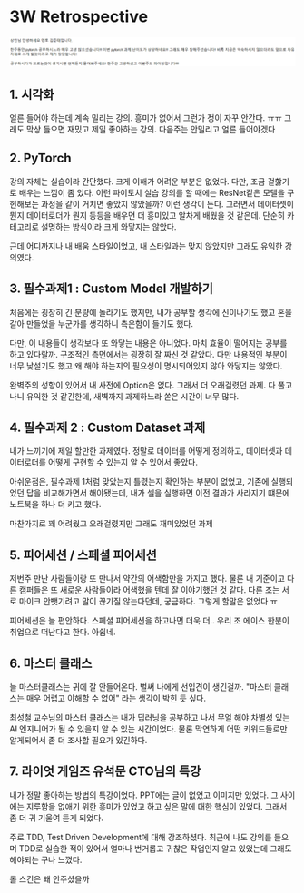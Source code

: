 # 3W Retrospective

![](../../../.gitbook/assets/image%20%281098%29.png)

## 1. 시각화

얼른 들어야 하는데 계속 밀리는 강의. 흥미가 없어서 그런가 정이 자꾸 안간다. ㅠㅠ 그래도 막상 들으면 재밌고 제일 좋아하는 강의. 다음주는 안밀리고 얼른 들어야겠다



## 2. PyTorch

강의 자체는 실습이라 간단했다. 크게 이해가 어려운 부분은 없었다. 다만, 조금 겉핧기로 배우는 느낌이 좀 있다. 이런 파이토치 실습 강의를 할 때에는 ResNet같은 모델을 구현해보는 과정을 같이 거치면 좋았지 않았을까? 이런 생각이 든다. 그러면서 데이터셋이 뭔지 데이터로더가 뭔지 등등을 배우면 더 흥미있고 알차게 배웠을 것 같은데. 단순히 카테고리로 설명하는 방식이라 크게 와닿지는 않았다.

근데 어디까지나 내 배움 스타일이었고, 내 스타일과는 맞지 않았지만 그래도 유익한 강의였다.



## 3. 필수과제1 : Custom Model 개발하기

처음에는 굉장히 긴 분량에 놀라기도 했지만, 내가 공부할 생각에 신이나기도 했고 혼을 갈아 만들었을 누군가를 생각하니 측은함이 들기도 했다.

다만, 이 내용들이 생각보다 또 와닿는 내용은 아니었다. 마치 효율이 떨어지는 공부를 하고 있다랄까. 구조적인 측면에서는 굉장히 잘 짜신 것 같았다. 다만 내용적인 부분이 너무 낯설기도 했고 왜 해야 하는지의 필요성이 명시되어있지 않아 와닿지는 않았다.

완벽주의 성향이 있어서 내 사전에 Option은 없다. 그래서 더 오래걸렸던 과제. 다 풀고 나니 유익한 것 같긴한데, 새벽까지 과제하느라 쏟은 시간이 너무 많다.



## 4. 필수과제 2 : Custom Dataset 과제

내가 느끼기에 제일 할만한 과제였다. 정말로 데이터를 어떻게 정의하고, 데이터셋과 데이터로더를 어떻게 구현할 수 있는지 알 수 있어서 좋았다.

아쉬운점은, 필수과제 1처럼 맞았는지 틀렸는지 확인하는 부분이 없었고, 기존에 실행되었던 답을 비교해가면서 해야됐는데, 내가 셀을 실행하면 이전 결과가 사라지기 떄문에 노트북을 하나 더 키고 했다.

마찬가지로 꽤 어려웠고 오래걸렸지만 그래도 재미있었던 과제



## 5. 피어세션 / 스페셜 피어세션

저번주 만난 사람들이랑 또 만나서 약간의 어색함만을 가지고 했다. 물론 내 기준이고 다른 캠퍼들은 또 새로운 사람들이라 어색했을 텐데 잘 이야기했던 것 같다. 다른 조는 서로 마이크 안뺏기려고 말이 끊기질 않는다던데, 궁금하다. 그렇게 할말은 없었다 ㅠ

피어세션은 늘 편안하다. 스페셜 피어세션을 하고나면 더욱 더.. 우리 조 에이스 한분이 취업으로 떠난다고 한다. 아쉽네.



## 6. 마스터 클래스

늘 마스터클래스는 귀에 잘 안들어온다. 벌써 나에게 선입견이 생긴걸까. "마스터 클래스는 매우 어렵고 이해할 수 없어" 라는 생각이 박힌 듯 싶다.

최성철 교수님의 마스터 클래스는 내가 딥러닝을 공부하고 나서 무얼 해야 차별성 있는 AI 엔지니어가 될 수 있을지 알 수 있는 시간이었다. 물론 막연하게 어떤 키워드들로만 알게되어서 좀 더 조사할 필요가 있긴하다.



## 7.  **라이엇 게임즈 유석문 CTO님의 특강**

내가 정말 좋아하는 방법의 특강이었다. PPT에는 글이 없었고 이미지만 있었다. 그 사이에는 지루함을 없애기 위한 흥미가 있었고 하고 싶은 말에 대한 핵심이 있었다. 그래서 좀 더 귀 기울여 듣게 되었다.

주로 TDD, Test Driven Development에 대해 강조하셨다. 최근에 나도 강의를 들으며 TDD로 실습한 적이 있어서 얼마나 번거롭고 귀찮은 작업인지 알고 있었는데 그래도 해야되는 구나 느꼈다.

롤 스킨은 왜 안주셨을까



## 

